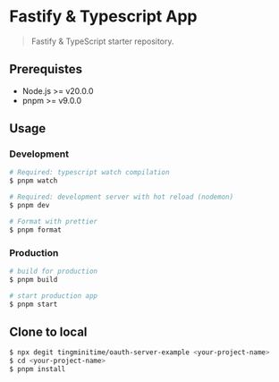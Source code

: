 # Fastify & Typescript App

> Fastify & TypeScript starter repository.

## Prerequistes

- Node.js >= v20.0.0
- pnpm >= v9.0.0

## Usage

### Development
```bash
# Required: typescript watch compilation
$ pnpm watch

# Required: development server with hot reload (nodemon)
$ pnpm dev

# Format with prettier
$ pnpm format
```

### Production

```bash
# build for production
$ pnpm build

# start production app
$ pnpm start
```

## Clone to local

```bash
$ npx degit tingminitime/oauth-server-example <your-project-name>
$ cd <your-project-name>
$ pnpm install
```
